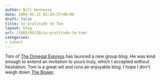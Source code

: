 ```yaml
---
author: Bill Hennessy
date: 2005-05-21 01:29:27+00:00
draft: false
title: In Gratitude to Tom
layout: blog
url: /2005/05/20/in-gratitude-to-tom/
categories:
- Latest
---
```


Tom of [The Donegal Express](https://o4tom.blogspot.com/) has launced a new group blog.  He was kind enough to extend an invitation to yours truly, which I accepted without hesitation.  Tom is a great wit and runs an enjoyable blog.  I hope I don't weigh down [The Bower](https://thebower.blogspot.com/).
